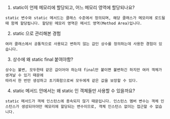 1. static이 언제 메모리에 할당되고, 어느 메모리 영역에 할당되나요?
```
static 변수와 static 메서드는 클래스 수준에서 정의되며, 해당 클래스가 메모리에 로드될 때 함께 할당됩니다. 할당된 메모리 영역은 메서드 영역(Method Area)입니다.
```

2. static 으로 관리해본 경험
```
여러 클래스에서 공통적으로 사용되고 변하지 않는 값인 상수를 정의하는데 사용한 경험이 있습니다.
```
3. 상수에 왜 static final 붙여야함?
```
상수는 불변, 모두한테 같은 값이어야 하는데 final만 붙이면 불변하긴 하지만 여러 객체가 생겨날 수 있기 때문에
따라서 한 번만 생성하고 초기화함으로써 모두에게 같은 값을 보장할 수 있다.
```
4. static 메서드 안에서는 왜 static 인 객체들만 사용할 수 있을까요?
```
static 메서드가 객체 인스턴스에 종속되지 않기 때문입니다. 인스턴스 멤버 변수는 객체 인스턴스가 생성되어야만 메모리에 할당되는 변수이므로, 객체 인스턴스 없이는 접근할 수 없습니다.
```
